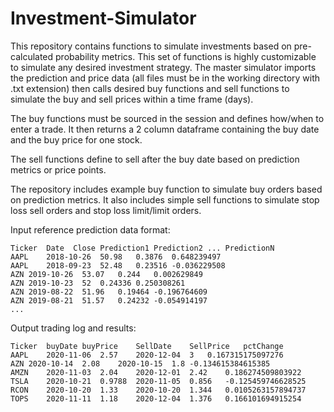 # Investment-Simulator
This repository contains functions to simulate investments based on pre-calculated probability metrics. This set of functions is highly customizable to simulate any desired investment strategy. The master simulator imports the prediction and price data (all files must be in the working directory with .txt extension) then calls desired buy functions and sell functions to simulate the buy and sell prices within a time frame (days).

The buy functions must be sourced in the session and defines how/when to enter a trade. It then returns a 2 column dataframe containing the buy date and the buy price for one stock.

The sell functions define to sell after the buy date based on prediction metrics or price points.

The repository includes example buy function to simulate buy orders based on prediction metrics. It also includes simple sell functions to simulate stop loss sell orders and stop loss limit/limit orders.


Input reference prediction data format:
```
Ticker  Date  Close Prediction1 Prediction2 ... PredictionN
AAPL	2018-10-26	50.98	0.3876	0.648239497
AAPL	2018-09-23	52.48	0.23516	-0.036229508
AZN	2019-10-26	53.07	0.244	0.002629849
AZN	2019-10-23	52	0.24336	0.250308261
AZN	2019-08-22	51.96	0.19464	-0.196764609
AZN	2019-08-21	51.57	0.24232	-0.054914197
...
```

Output trading log and results:
```
Ticker	buyDate	buyPrice	SellDate	SellPrice	pctChange
AAPL	2020-11-06	2.57	2020-12-04	3	0.167315175097276
AZN	2020-10-14	2.08	2020-10-15	1.8	-0.134615384615385
AMZN	2020-11-03	2.04	2020-12-01	2.42	0.186274509803922
TSLA	2020-10-21	0.9788	2020-11-05	0.856	-0.125459746628525
RCON	2020-10-20	1.33	2020-10-20	1.344	0.0105263157894737
TOPS	2020-11-11	1.18	2020-12-04	1.376	0.166101694915254
```
